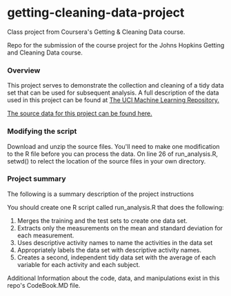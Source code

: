 getting-cleaning-data-project
=============================

Class project from Coursera's Getting & Cleaning Data course.

Repo for the submission of the course project for the Johns Hopkins Getting and Cleaning Data course.

### Overview

This project serves to demonstrate the collection and cleaning of a tidy data set that can be used for subsequent analysis. A full description of the data used in this project can be found at [The UCI Machine Learning Repository.](http://archive.ics.uci.edu/ml/datasets/Human+Activity+Recognition+Using+Smartphones)

[The source data for this project can be found here.](https://d396qusza40orc.cloudfront.net/getdata%2Fprojectfiles%2FUCI%20HAR%20Dataset.zip)

### Modifying the script

Download and unzip the source files. You'll need to make one modification to the R file before you can process the data. On line 26 of run_analysis.R, setwd() to relect the location of the source files in your own directory.

### Project summary

The following is a summary description of the project instructions

You should create one R script called run_analysis.R that does the following: 
1. Merges the training and the test sets to create one data set. 
2. Extracts only the measurements on the mean and standard deviation for each measurement. 
3. Uses descriptive activity names to name the activities in the data set 
4. Appropriately labels the data set with descriptive activity names. 
5. Creates a second, independent tidy data set with the average of each variable for each activity and each subject.

Additional Information about the code, data, and manipulations exist in this repo's CodeBook.MD file.

